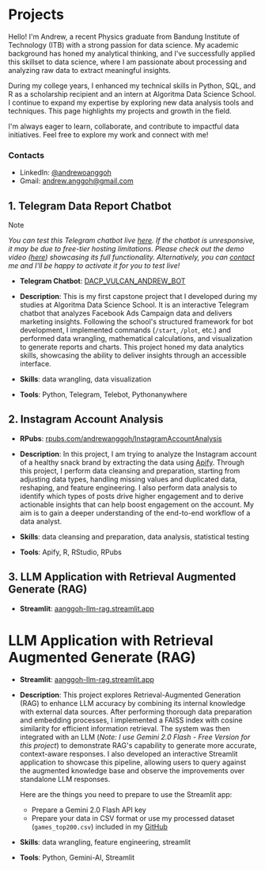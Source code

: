 # Projects

Hello! I'm Andrew, a recent Physics graduate from Bandung Institute of Technology (ITB) with a strong passion for data science. My academic background has honed my analytical thinking, and I've successfully applied this skillset to data science, where I am passionate about processing and analyzing raw data to extract meaningful insights.

During my college years, I enhanced my technical skills in Python, SQL, and R as a scholarship recipient and an intern at Algoritma Data Science School. I continue to expand my expertise by exploring new data analysis tools and techniques. This page highlights my projects and growth in the field.

I'm always eager to learn, collaborate, and contribute to impactful data initiatives. Feel free to explore my work and connect with me!

### Contacts
- LinkedIn: [@andrewoanggoh](https://www.linkedin.com/in/andrewoanggoh/)
- Gmail: andrew.anggoh@gmail.com

## 1. Telegram Data Report Chatbot

> [!NOTE]
>
> *You can test this Telegram chatbot live [here](https://t.me/DACP_VULCAN_ANDREW_BOT). If the chatbot is unresponsive, it may be due to free-tier hosting limitations. Please check out the demo video ([here](https://youtu.be/H1ibSAcm2_Y)) showcasing its full functionality. Alternatively, you can [contact](#contacts) me and I'll be happy to activate it for you to test live!*

- **Telegram Chatbot**: [DACP_VULCAN_ANDREW_BOT](https://t.me/DACP_VULCAN_ANDREW_BOT)
  
- **Description**: This is my first capstone project that I developed during my studies at Algoritma Data Science School. It is an interactive Telegram chatbot that analyzes Facebook Ads Campaign data and delivers marketing insights. Following the school's structured framework for bot development, I implemented commands (`/start`, `/plot`, etc.) and performed data wrangling, mathematical calculations, and visualization to generate reports and charts. This project honed my data analytics skills, showcasing the ability to deliver insights through an accessible interface.

- **Skills**: data wrangling, data visualization
- **Tools**: Python, Telegram, Telebot, Pythonanywhere

## 2. Instagram Account Analysis

- **RPubs**: [rpubs.com/andrewanggoh/InstagramAccountAnalysis](https://rpubs.com/andrewanggoh/InstagramAccountAnalysis)

- **Description**: In this project, I am trying to analyze the Instagram account of a healthy snack brand by extracting the data using [Apify](https://apify.com/apify/instagram-scraper). Through this project, I perform data cleansing and preparation, starting from adjusting data types, handling missing values and duplicated data, reshaping, and feature engineering. I also perform data analysis to identify which types of posts drive higher engagement and to derive actionable insights that can help boost engagement on the account. My aim is to gain a deeper understanding of the end-to-end workflow of a data analyst.

- **Skills**: data cleansing and preparation, data analysis, statistical testing
- **Tools**: Apify, R, RStudio, RPubs

## 3. LLM Application with Retrieval Augmented Generate (RAG)

- **Streamlit**: [aanggoh-llm-rag.streamlit.app](https://aanggoh-llm-rag.streamlit.app)

# LLM Application with Retrieval Augmented Generate (RAG)

- **Streamlit**: [aanggoh-llm-rag.streamlit.app](https://aanggoh-llm-rag.streamlit.app)
  
- **Description**: This project explores Retrieval-Augmented Generation (RAG) to enhance LLM accuracy by combining its internal knowledge with external data sources. After performing thorough data preparation and embedding processes, I implemented a FAISS index with cosine similarity for efficient information retrieval. The system was then integrated with an LLM (*Note: I use Gemini 2.0 Flash - Free Version for this project*) to demonstrate RAG's capability to generate more accurate, context-aware responses. I also developed an interactive Streamlit application to showcase this pipeline, allowing users to query against the augmented knowledge base and observe the improvements over standalone LLM responses.

  Here are the things you need to prepare to use the Streamlit app:

  - Prepare a Gemini 2.0 Flash API key
  - Prepare your data in CSV format or use my processed dataset (`games_top200.csv`) included in my [GitHub](https://github.com/andrewanggoh/llm-rag-project)

- **Skills**: data wrangling, feature engineering, streamlit
- **Tools**: Python, Gemini-AI, Streamlit
  

